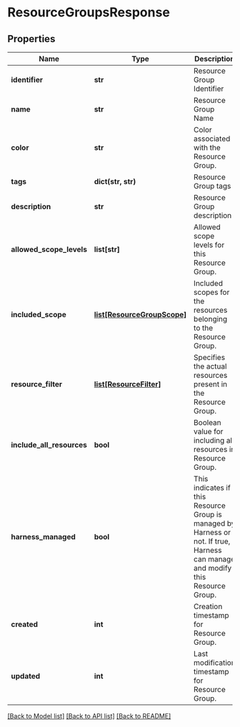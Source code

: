 # ResourceGroupsResponse

## Properties
Name | Type | Description | Notes
------------ | ------------- | ------------- | -------------
**identifier** | **str** | Resource Group Identifier | 
**name** | **str** | Resource Group Name | 
**color** | **str** | Color associated with the Resource Group. | [optional] 
**tags** | **dict(str, str)** | Resource Group tags | [optional] 
**description** | **str** | Resource Group description | [optional] 
**allowed_scope_levels** | **list[str]** | Allowed scope levels for this Resource Group. | [optional] 
**included_scope** | [**list[ResourceGroupScope]**](ResourceGroupScope.md) | Included scopes for the resources belonging to the Resource Group. | [optional] 
**resource_filter** | [**list[ResourceFilter]**](ResourceFilter.md) | Specifies the actual resources present in the Resource Group. | [optional] 
**include_all_resources** | **bool** | Boolean value for including all resources in Resource Group. | [optional] 
**harness_managed** | **bool** | This indicates if this Resource Group is managed by Harness or not. If true, Harness can manage and modify this Resource Group. | [optional] 
**created** | **int** | Creation timestamp for Resource Group. | [optional] 
**updated** | **int** | Last modification timestamp for Resource Group. | [optional] 

[[Back to Model list]](../README.md#documentation-for-models) [[Back to API list]](../README.md#documentation-for-api-endpoints) [[Back to README]](../README.md)

